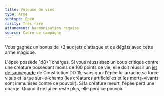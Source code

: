 ```yaml
---
title: Voleuse de vies
type: Arme
subtype: Épée
rarity: Très rare
attunement: harmonisation requise
source: Cadre de campagne
---
```

Vous gagnez un bonus de +2 aux jets d'attaque et de dégâts avec cette arme magique.

L'épée possède 1d8+1 charges. Si vous réussissez un coup critique contre une créature possédant moins de 100 points de vie, elle doit réussir un [jet de sauvegarde](/utiliser-les-caracteristiques/#jets-de-sauvegarde) de Constitution DD 15, sans quoi l'épée lui arrache sa force vitale et la tue sur-le-champ (les créatures artificielles et les morts-vivants sont immunisés contre ce pouvoir). Si la créature meurt, l'épée perd une charge. Quand il ne lui en reste plus, elle perd ce pouvoir.
